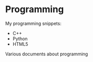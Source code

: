 # Programming

My programming snippets:
- C++
- Python
- HTML5

Various documents about programming
